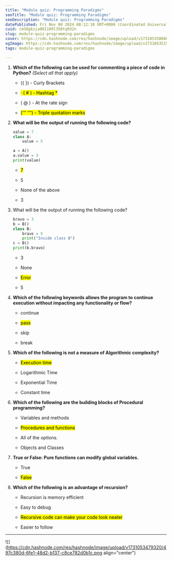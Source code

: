 ```yaml
---
title: "Module quiz: Programming Paradigms"
seoTitle: "Module quiz: Programming Paradigms"
seoDescription: "Module quiz: Programming Paradigms"
datePublished: Fri Nov 08 2024 08:12:10 GMT+0000 (Coordinated Universal Time)
cuid: cm38gksja001109l358tq932n
slug: module-quiz-programming-paradigms
cover: https://cdn.hashnode.com/res/hashnode/image/upload/v1731053506006/f0f7af74-542e-4120-bfb3-e16fb495fb26.png
ogImage: https://cdn.hashnode.com/res/hashnode/image/upload/v1731053515941/a10d82bb-737b-406e-a112-25fb64d315e3.png
tags: module-quiz-programming-paradigms

---
```


1. **Which of the following can be used for commenting a piece of code in Python?** *(Select all that apply)*
    
    * ({ }) - Curly Brackets
        
    * <mark>· ( # ) - Hashtag *</mark>
        
    * ( @ ) - At the rate sign
        
    * <mark>(''' ''') - Triple quotation marks</mark>
        
2. **What will be the output of running the following code?**
    
    ```python
    value = 7
    class A:
        value = 5
    
    a = A()
    a.value = 3
    print(value)
    ```
    
    * <mark>7</mark>
        
    * 5
        
    * None of the above
        
    * 3
        
3. What will be the output of running the following code?
    
    ```python
    bravo = 3
    b = B()
    class B:
        bravo = 5
        print("Inside class B")
    c = B()
    print(b.bravo)
    ```
    
    * 3
        
    * None
        
    * <mark>Error</mark>
        
    * 5
        
4. **Which of the following keywords allows the program to continue execution without impacting any functionality or flow?**
    
    * continue
        
    * <mark>pass</mark>
        
    * skip
        
    * break
        
5. **Which of the following is not a measure of Algorithmic complexity?**
    
    * <mark>Execution time</mark>
        
    * Logarithmic Time
        
    * Exponential Time
        
    * Constant time
        
6. **Which of the following are the building blocks of Procedural programming?**
    
    * Variables and methods
        
    * <mark>Procedures and functions</mark>
        
    * All of the options.
        
    * Objects and Classes
        
7. **True or False: Pure functions can modify global variables.**
    
    * True
        
    * <mark>False</mark>
        
8. **Which of the following is an advantage of recursion?**
    
    * Recursion is memory efficient
        
    * Easy to debug
        
    * <mark>Recursive code can make your code look neater</mark>
        
    * Easier to follow
        

---

![](https://cdn.hashnode.com/res/hashnode/image/upload/v1731053479320/497c380d-6fe1-48d2-b137-c8ce782d0b1c.png align="center")
